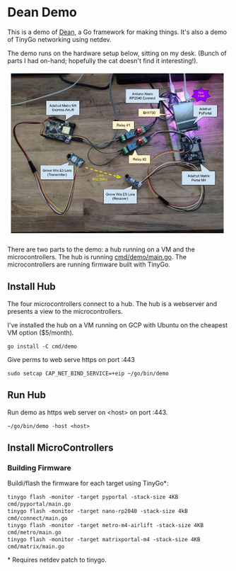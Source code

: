 # Dean Demo

This is a demo of [Dean](https://github.com/merliot/dean), a Go framework for making things.  It's also a demo of TinyGo networking using netdev.

The demo runs on the hardware setup below, sitting on my desk.  (Bunch of parts I had on-hand; hopefully the cat doesn't find it interesting!).

![](images/desk_image.jpg)

There are two parts to the demo: a hub running on a VM and the microcontrollers.  The hub is running [cmd/demo/main.go](cmd/demo/main.go).  The microcontrollers are running firmware built with TinyGo.

## Install Hub

The four microcontrollers connect to a hub.  The hub is a webserver and presents a view to the microcontrollers.

I've installed the hub on a VM running on GCP with Ubuntu on the cheapest VM option ($5/month).

```
go install -C cmd/demo
```

Give perms to web serve https on port :443

```
sudo setcap CAP_NET_BIND_SERVICE=+eip ~/go/bin/demo
```

## Run Hub

Run demo as https web server on \<host\> on port :443.

```
~/go/bin/demo -host <host>
```

## Install MicroControllers

### Building Firmware

Buildi/flash the firmware for each target using TinyGo\*:

```
tinygo flash -monitor -target pyportal -stack-size 4KB cmd/pyportal/main.go
tinygo flash -monitor -target nano-rp2040 -stack-size 4kB cmd/connect/main.go
tinygo flash -monitor -target metro-m4-airlift -stack-size 4KB cmd/metro/main.go
tinygo flash -monitor -target matrixportal-m4 -stack-size 4KB cmd/matrix/main.go
```

\* Requires netdev patch to tinygo.
